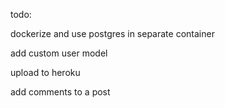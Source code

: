 todo:

dockerize and use postgres in separate container

add custom user model

upload to heroku

add comments to a post
